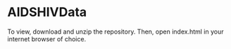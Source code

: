 # AIDSHIVData

To view, download and unzip the repository. Then, open index.html in your internet browser of choice.
